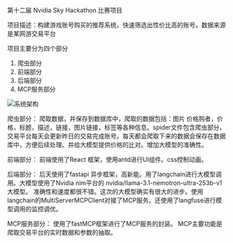 第十二届 Nvidia Sky Hackathon 比赛项目

项目描述：构建游戏账号购买的推荐系统，快速筛选出性价比高的账号。数据来源是某网游交易平台

项目主要分为四个部分
1. 爬虫部分
2. 前端部分
3. 后端部分
4. MCP服务部分

![系统架构]("img/ad.png")

爬虫部分：
爬取数据，并保存到数据库中，爬取的数据包括：图片 价格购者，价格，标题，描述，链接，图片链接，标签等各种信息。spider文件包含爬虫部分，交易平台每天会更新昨日的交易完成账号。每天都会爬取下来的数据会保存在数据库中，方便后续处理。并给大模型提供价格的比对。增加大模型的准确性。

前端部分：
前端使用了React 框架，使用antd进行UI组件。css控制动画。

后端部分：
后天使用了fastapi 异步框架，高新能。用了langchain进行大模型调用。大模型使用了Nvidia nim平台的 nvidia/llama-3.1-nemotron-ultra-253b-v1 大模型。 准确性和速度都很不错。这次的大模型确实有很大的进步。使用langchain的MultiServerMCPClient对接了MCP服务。还使用了langfuse进行模型调用的监控调优。

MCP服务部分：
使用了fastMCP框架进行了MCP服务的封装。 MCP主要功能是爬取交易平台的实时数据和参数的抽取。 
